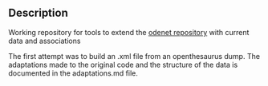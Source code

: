## Description
Working repository for tools to extend the [odenet repository](https://github.com/hdaSprachtechnologie/odenet) with current data and associations

The first attempt was to build an .xml file from an openthesaurus dump. The adaptations made to the original code and the structure of the data is documented in the adaptations.md file.
